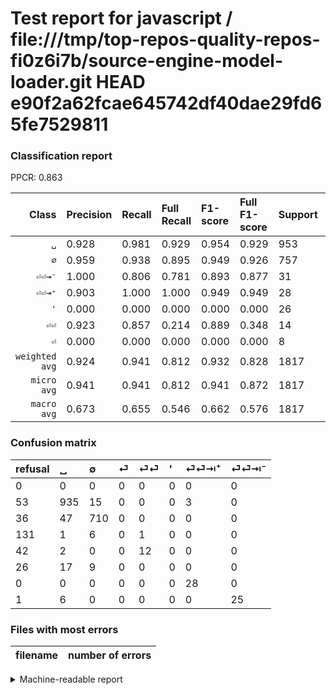 # Test report for javascript / file:///tmp/top-repos-quality-repos-fi0z6i7b/source-engine-model-loader.git HEAD e90f2a62fcae645742df40dae29fd65fe7529811

### Classification report

PPCR: 0.863

| Class | Precision | Recall | Full Recall | F1-score | Full F1-score | Support | Full Support | PPCR |
|------:|:----------|:-------|:------------|:---------|:---------|:--------|:-------------|:-----|
| `␣` | 0.928| 0.981| 0.929| 0.954| 0.929| 953| 1006| 0.947 |
| `∅` | 0.959| 0.938| 0.895| 0.949| 0.926| 757| 793| 0.955 |
| `⏎⏎⇥⁻` | 1.000| 0.806| 0.781| 0.893| 0.877| 31| 32| 0.969 |
| `⏎⏎⇥⁺` | 0.903| 1.000| 1.000| 0.949| 0.949| 28| 28| 1.000 |
| `'` | 0.000| 0.000| 0.000| 0.000| 0.000| 26| 52| 0.500 |
| `⏎⏎` | 0.923| 0.857| 0.214| 0.889| 0.348| 14| 56| 0.250 |
| `⏎` | 0.000| 0.000| 0.000| 0.000| 0.000| 8| 139| 0.058 |
| `weighted avg` | 0.924| 0.941| 0.812| 0.932| 0.828| 1817| 2106| 0.863 |
| `micro avg` | 0.941| 0.941| 0.812| 0.941| 0.872| 1817| 2106| 0.863 |
| `macro avg` | 0.673| 0.655| 0.546| 0.662| 0.576| 1817| 2106| 0.863 |

### Confusion matrix

|refusal|  ␣| ∅| ⏎| ⏎⏎| '| ⏎⏎⇥⁺| ⏎⏎⇥⁻| 
|:---|:---|:---|:---|:---|:---|:---|:---|
|0 |0 |0 |0 |0 |0 |0 |0 |
|53 |935 |15 |0 |0 |0 |3 |0 |
|36 |47 |710 |0 |0 |0 |0 |0 |
|131 |1 |6 |0 |1 |0 |0 |0 |
|42 |2 |0 |0 |12 |0 |0 |0 |
|26 |17 |9 |0 |0 |0 |0 |0 |
|0 |0 |0 |0 |0 |0 |28 |0 |
|1 |6 |0 |0 |0 |0 |0 |25 |

### Files with most errors

| filename | number of errors|
|:----:|:-----|

<details>
    <summary>Machine-readable report</summary>
```json
{
  "cl_report": {"\u0027": {"f1-score": 0.0, "precision": 0.0, "recall": 0.0, "support": 26}, "macro avg": {"f1-score": 0.6618653532732272, "precision": 0.6733345077239087, "recall": 0.6546599372577802, "support": 1817}, "micro avg": {"f1-score": 0.9411117226197028, "precision": 0.9411117226197028, "recall": 0.9411117226197028, "support": 1817}, "weighted avg": {"f1-score": 0.9320518513680884, "precision": 0.9243298542846273, "recall": 0.9411117226197028, "support": 1817}, "\u2205": {"f1-score": 0.9485637942551771, "precision": 0.9594594594594594, "recall": 0.9379128137384413, "support": 757}, "\u23ce": {"f1-score": 0.0, "precision": 0.0, "recall": 0.0, "support": 8}, "\u23ce\u23ce": {"f1-score": 0.888888888888889, "precision": 0.9230769230769231, "recall": 0.8571428571428571, "support": 14}, "\u23ce\u23ce\u21e5\u207a": {"f1-score": 0.9491525423728813, "precision": 0.9032258064516129, "recall": 1.0, "support": 28}, "\u23ce\u23ce\u21e5\u207b": {"f1-score": 0.8928571428571428, "precision": 1.0, "recall": 0.8064516129032258, "support": 31}, "\u2423": {"f1-score": 0.9535951045385007, "precision": 0.9275793650793651, "recall": 0.9811122770199371, "support": 953}},
  "cl_report_full": {"\u0027": {"f1-score": 0.0, "precision": 0.0, "recall": 0.0, "support": 52}, "macro avg": {"f1-score": 0.5755657759797815, "precision": 0.6733345077239087, "recall": 0.5457561925075637, "support": 2106}, "micro avg": {"f1-score": 0.8717817996431303, "precision": 0.9411117226197028, "recall": 0.811965811965812, "support": 2106}, "weighted avg": {"f1-score": 0.827513222968716, "precision": 0.8561153005195372, "recall": 0.811965811965812, "support": 2106}, "\u2205": {"f1-score": 0.9262883235485975, "precision": 0.9594594594594594, "recall": 0.8953341740226987, "support": 793}, "\u23ce": {"f1-score": 0.0, "precision": 0.0, "recall": 0.0, "support": 139}, "\u23ce\u23ce": {"f1-score": 0.34782608695652173, "precision": 0.9230769230769231, "recall": 0.21428571428571427, "support": 56}, "\u23ce\u23ce\u21e5\u207a": {"f1-score": 0.9491525423728813, "precision": 0.9032258064516129, "recall": 1.0, "support": 28}, "\u23ce\u23ce\u21e5\u207b": {"f1-score": 0.8771929824561403, "precision": 1.0, "recall": 0.78125, "support": 32}, "\u2423": {"f1-score": 0.9285004965243296, "precision": 0.9275793650793651, "recall": 0.9294234592445328, "support": 1006}},
  "ppcr": 0.8627730294396961
}
```
</details>
